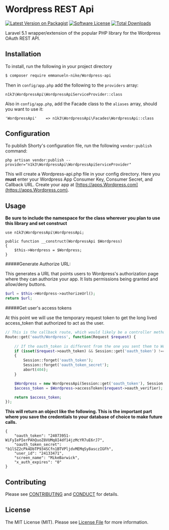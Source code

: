 # Wordpress REST Api

[![Latest Version on Packagist][ico-version]][link-packagist]
[![Software License][ico-license]](LICENSE.md)
[![Total Downloads][ico-downloads]][link-downloads]

Laravel 5.1 wrapper/extension of the popular PHP library for the Wordpress OAuth REST API.

## Installation

To install, run the following in your project directory

``` bash
$ composer require emmanueln-nike/Wordpress-api
```

Then in `config/app.php` add the following to the `providers` array:

```
n1k3\WordpressApi\WordpressApiServiceProvider::class
```

Also in `config/app.php`, add the Facade class to the `aliases` array, should you want to use it:

```
'WordpressApi'    => n1k3\WordpressApi\Facades\WordpressApi::class
```

## Configuration

To publish Shorty's configuration file, run the following `vendor:publish` command:

```
php artisan vendor:publish --provider="n1k3\WordpressApi\WordpressApiServiceProvider"
```

This will create a Wordpress-api.php file in your config directory. Here you **must** enter your Wordpress App Consumer Key, Consumer Secret, and Callback URL. Create your app at [https://apps.Wordpress.com](https://apps.Wordpress.com).

## Usage

**Be sure to include the namespace for the class wherever you plan to use this library and set construct**

```
use n1k3\WordpressApi\WordpressApi;

public function __construct(WordpressApi $Wordpress)
{
    $this->Wordpress = $Wordpress;
}
```

#####Generate Authorize URL:

This generates a URL that points users to Wordpress's authorization page where they can authorize your app. It lists permissions being granted and allow/deny buttons.

``` php
$url = $this->Wordpress->authorizeUrl();
return $url;
```

#####Get user's access tokens

At this point we will use the temporary request token to get the long lived access_token that authorized to act as the user.

``` php
// This is the callback route, which would likely be a controller method. But for example purposes, see below...
Route::get('oauth/Wordpress', function(Request $request) {
    
    // If the oauth_token is different from the one you sent them to Wordpress with, abort authorization
    if (isset($request->oauth_token) && Session::get('oauth_token') !== $request->oauth_token) 
    {
        Session::forget('oauth_token');
        Session::forget('oauth_token_secret');
        abort(404);
    }

    $Wordpress = new WordpressApi(Session::get('oauth_token'), Session::get('oauth_token_secret'));
    $access_token = $Wordpress->accessToken($request->oauth_verifier);

    return $access_token;
});
```

**This will return an object like the following. This is the important part where you save the credentials to your database of choice to make future calls.**

```
{
	"oauth_token": "24073951-WiFyIePIerPAhQuoZ8VUMq8I4df14jzMcYR7uE6rJ7",
	"oauth_token_secret": "b1lSZ2cPk4DbTP934SCfn1BTVPljdvMEMqSy8asczIGFh",
	"user_id": "24133471",
	"screen_name": "MikeBarwick",
	"x_auth_expires": "0"
}
```

## Contributing

Please see [CONTRIBUTING](CONTRIBUTING.md) and [CONDUCT](CONDUCT.md) for details.

## License

The MIT License (MIT). Please see [License File](LICENSE.md) for more information.

[ico-version]: https://img.shields.io/packagist/v/mbarwick83/Wordpress-api.svg?style=flat-square
[ico-license]: https://img.shields.io/badge/license-MIT-brightgreen.svg?style=flat-square
[ico-downloads]: https://img.shields.io/packagist/dt/mbarwick83/Wordpress-api.svg?style=flat-square

[link-packagist]: https://packagist.org/packages/mbarwick83/Wordpress-api
[link-downloads]: https://packagist.org/packages/mbarwick83/Wordpress-api
[link-author]: https://github.com/mbarwick83
[link-contributors]: ../../contributors
